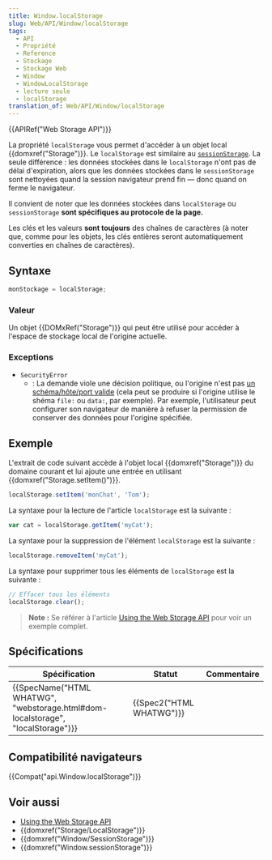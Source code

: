 ```yaml
---
title: Window.localStorage
slug: Web/API/Window/localStorage
tags:
  - API
  - Propriété
  - Reference
  - Stockage
  - Stockage Web
  - Window
  - WindowLocalStorage
  - lecture seule
  - localStorage
translation_of: Web/API/Window/localStorage
---
```

{{APIRef("Web Storage API")}}

La propriété `localStorage` vous permet d'accéder à un objet local {{domxref("Storage")}}. Le `localStorage` est similaire au [`sessionStorage`](/en-US/docs/Web/API/Window.sessionStorage). La seule différence : les données stockées dans le `localStorage` n'ont pas de délai d'expiration, alors que les données stockées dans le `sessionStorage` sont nettoyées quand la session navigateur prend fin — donc quand on ferme le navigateur.

Il convient de noter que les données stockées dans `localStorage` ou `sessionStorage` **sont spécifiques au protocole de la page.**

Les clés et les valeurs **sont toujours** des chaînes de caractères (à noter que, comme pour les objets, les clés entières seront automatiquement converties en chaînes de caractères).

## Syntaxe

```js
monStockage = localStorage;
```

### Valeur

Un objet {{DOMxRef("Storage")}} qui peut être utilisé pour accéder à l'espace de stockage local de l'origine actuelle.

### Exceptions

- `SecurityError`
  - : La demande viole une décision politique, ou l'origine n'est pas [un schéma/hôte/port valide](/fr/docs/Web/Security/Same_origin_policy_for_JavaScript) (cela peut se produire si l'origine utilise le shéma `file:` ou `data:`, par exemple). Par exemple, l'utilisateur peut configurer son navigateur de manière à refuser la permission de conserver des données pour l'origine spécifiée.

## Exemple

L'extrait de code suivant accède à l'objet local {{domxref("Storage")}} du domaine courant et lui ajoute une entrée en utilisant {{domxref("Storage.setItem()")}}.

```js
localStorage.setItem('monChat', 'Tom');
```

La syntaxe pour la lecture de l'article `localStorage` est la suivante :

```js
var cat = localStorage.getItem('myCat');
```

La syntaxe pour la suppression de l'élément `localStorage` est la suivante :

```js
localStorage.removeItem('myCat');
```

La syntaxe pour supprimer tous les éléments de `localStorage` est la suivante :

```js
// Effacer tous les éléments
localStorage.clear();
```

> **Note :** Se référer à l'article [Using the Web Storage API](/en-US/docs/Web/API/Web_Storage_API/Using_the_Web_Storage_API) pour voir un exemple complet.

## Spécifications

| Spécification                                                                                            | Statut                           | Commentaire |
| -------------------------------------------------------------------------------------------------------- | -------------------------------- | ----------- |
| {{SpecName("HTML WHATWG", "webstorage.html#dom-localstorage", "localStorage")}} | {{Spec2("HTML WHATWG")}} |             |

## Compatibilité navigateurs

{{Compat("api.Window.localStorage")}}

## Voir aussi

- [Using the Web Storage API](/en-US/docs/Web/API/Web_Storage_API/Using_the_Web_Storage_API)
- {{domxref("Storage/LocalStorage")}}
- {{domxref("Window/SessionStorage")}}
- {{domxref("Window.sessionStorage")}}
